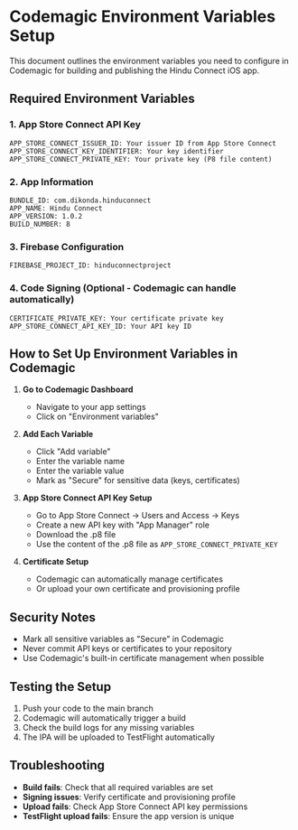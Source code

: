 # Codemagic Environment Variables Setup

This document outlines the environment variables you need to configure in Codemagic for building and publishing the Hindu Connect iOS app.

## Required Environment Variables

### 1. App Store Connect API Key
```
APP_STORE_CONNECT_ISSUER_ID: Your issuer ID from App Store Connect
APP_STORE_CONNECT_KEY_IDENTIFIER: Your key identifier
APP_STORE_CONNECT_PRIVATE_KEY: Your private key (P8 file content)
```

### 2. App Information
```
BUNDLE_ID: com.dikonda.hinduconnect
APP_NAME: Hindu Connect
APP_VERSION: 1.0.2
BUILD_NUMBER: 8
```

### 3. Firebase Configuration
```
FIREBASE_PROJECT_ID: hinduconnectproject
```

### 4. Code Signing (Optional - Codemagic can handle automatically)
```
CERTIFICATE_PRIVATE_KEY: Your certificate private key
APP_STORE_CONNECT_API_KEY_ID: Your API key ID
```

## How to Set Up Environment Variables in Codemagic

1. **Go to Codemagic Dashboard**
   - Navigate to your app settings
   - Click on "Environment variables"

2. **Add Each Variable**
   - Click "Add variable"
   - Enter the variable name
   - Enter the variable value
   - Mark as "Secure" for sensitive data (keys, certificates)

3. **App Store Connect API Key Setup**
   - Go to App Store Connect → Users and Access → Keys
   - Create a new API key with "App Manager" role
   - Download the .p8 file
   - Use the content of the .p8 file as `APP_STORE_CONNECT_PRIVATE_KEY`

4. **Certificate Setup**
   - Codemagic can automatically manage certificates
   - Or upload your own certificate and provisioning profile

## Security Notes

- Mark all sensitive variables as "Secure" in Codemagic
- Never commit API keys or certificates to your repository
- Use Codemagic's built-in certificate management when possible

## Testing the Setup

1. Push your code to the main branch
2. Codemagic will automatically trigger a build
3. Check the build logs for any missing variables
4. The IPA will be uploaded to TestFlight automatically

## Troubleshooting

- **Build fails**: Check that all required variables are set
- **Signing issues**: Verify certificate and provisioning profile
- **Upload fails**: Check App Store Connect API key permissions
- **TestFlight upload fails**: Ensure the app version is unique

